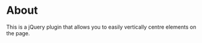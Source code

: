 <h1>About</h1>
<p>This is a jQuery plugin that allows you to easily vertically centre elements on the page.</p>

